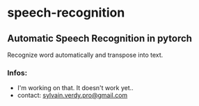 # speech-recognition
Automatic Speech Recognition in pytorch
-
Recognize word automatically and transpose into text.
### Infos:
- I'm working on that. It doesn't work yet..
- contact: sylvain.verdy.pro@gmail.com
